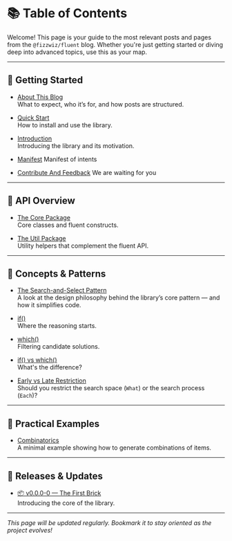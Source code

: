 # 📚 Table of Contents

Welcome! This page is your guide to the most relevant posts and pages from the `@fizzwiz/fluent` blog. Whether you're just getting started or diving deep into advanced topics, use this as your map.

---

## 🚀 Getting Started

- [About This Blog](#)  
  What to expect, who it’s for, and how posts are structured.

- [Quick Start](#)  
  How to install and use the library.

- [Introduction](#)  
  Introducing the library and its motivation.

- [Manifest](#)
  Manifest of intents

- [Contribute And Feedback](#)
  We are waiting for you

---

## 📄 API Overview

- [The Core Package](#)  
  Core classes and fluent constructs.

- [The Util Package](#)  
  Utility helpers that complement the fluent API.

---

## 🧠 Concepts & Patterns

- [The Search-and-Select Pattern](#)  
  A look at the design philosophy behind the library’s core pattern — and how it simplifies code.

- [if()](#)  
  Where the reasoning starts.

- [which()](#)  
  Filtering candidate solutions.

- [if() vs which()](#)  
  What's the difference?

- [Early vs Late Restriction](#)  
  Should you restrict the search space (`What`) or the search process (`Each`)?

---

## 🎯 Practical Examples

- [Combinatorics](#)  
  A minimal example showing how to generate combinations of items.

---

## 📣 Releases & Updates

- [📦 v0.0.0-0 — The First Brick](#)  
  Introducing the core of the library.

---

*This page will be updated regularly. Bookmark it to stay oriented as the project evolves!*
